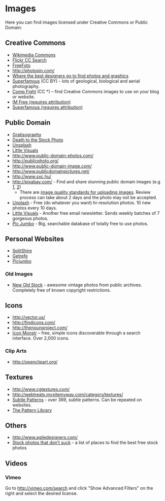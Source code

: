# Images

Here you can find images licensed under Creative Commons or Public Domain:

## Creative Commons

* [Wikimedia Commons](https://commons.wikimedia.org/w/index.php?title=Special%3ASearch&redirs=0&search=&fulltext=Search&ns0=1&ns6=1&ns14=1&title=Special%3ASearch&advanced=1&fulltext=Advanced+search)
* [Flickr CC Search](https://secure.flickr.com/search/?q=&l=cc&ss=0&ct=0&mt=all&w=all&adv=1)
* [FreeFoto](http://www.freefoto.com)
* http://photopin.com/
* [Where the best designers go to find photos and graphics](http://www.sitebuilderreport.com/blog/where-the-best-designers-go-to-find-photos-and-graphics)
* [Superfamous](http://superfamous.com/) (CC BY) - lots of geological, biological and aerial photography.
* [Comp Fight](http://compfight.com/) (CC *) – find Creative Commons images to use on your blog or website.
* [IM Free (requires attribution)](http://imcreator.com/free)
* [Superfamous (requires attribution)](http://superfamous.com/)


## Public Domain

* [Gratisography](http://www.gratisography.com/)
* [Death to the Stock Photo](http://join.deathtothestockphoto.com/)
* [Unsplash](http://unsplash.com/)
* [Little Visuals](http://littlevisuals.co/)
* http://www.public-domain-photos.com/
* http://publicphoto.org/
* http://www.public-domain-image.com/
* http://www.publicdomainpictures.net/
* http://www.sxc.hu/
* http://pixabay.com/ - Find and share stunning public domain images (e.g [1](http://pixabay.com/en/aurora-borealis-northern-lights-69204/), [2](http://pixabay.com/en/the-netherlands-landscape-sky-97830/))
    * There are [image quality standards for uploading images](http://pixabay.com/en/blog/posts/photography-training-and-image-quality-standards-22/). Review process can take about 2 days and the photo may not be accepted.
* [Unplash](http://unsplash.com/) - Free (do whatever you want) hi-resolution photos. 10 new photos every 10 days.
* [Little Visuals](http://littlevisuals.co/) - Another free email newsletter. Sends weekly batches of 7 gorgeous photos.
* [Pic Jumbo](http://picjumbo.com/) - Big, searchable database of totally free to use photos.


## Personal Websites

* [SplitShire](http://splitshire.com/)
* [Getrefe](http://getrefe.tumblr.com/)
* [Picjumbo](http://picjumbo.com/)


### Old Images

* [New Old Stock](http://nos.twnsnd.co/) - awesome vintage photos from public archives. Completely free of known copyright restrictions.

## Icons
* http://vector.us/
* http://findicons.com/
* http://thenounproject.com/
* [Icon Monstr](http://iconmonstr.com/) – free, simple icons discoverable through a search interface. Over 2,000 icons.

### Clip Arts
* http://openclipart.org/

## Textures
* http://www.cgtextures.com/
* http://webtreats.mysitemyway.com/category/textures/
* [Subtle Patterns](http://subtlepatterns.com/) - over 369, subtle patterns. Can be repeated on websites.
* [The Pattern Library](http://thepatternlibrary.com/)

## Others
* http://www.agiledesigners.com/
* [Stock photos that don’t suck](https://medium.com/p/62ae4bcbe01b) - a list of places to find the best free stock photos

## Videos

### Vimeo
Go to http://vimeo.com/search and click "Show Advanced Filters" on the right and select the desired license.

